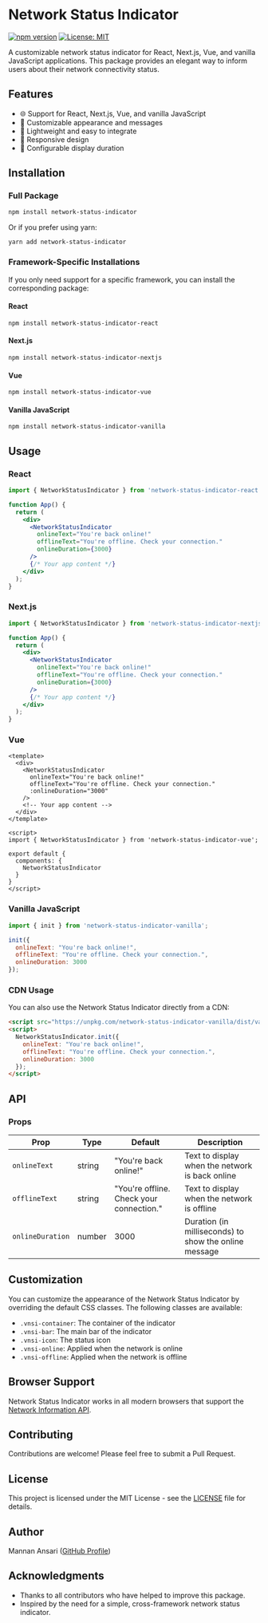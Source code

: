 # Network Status Indicator

[![npm version](https://badge.fury.io/js/network-status-indicator.svg)](https://badge.fury.io/js/network-status-indicator)
[![License: MIT](https://img.shields.io/badge/License-MIT-yellow.svg)](https://opensource.org/licenses/MIT)

A customizable network status indicator for React, Next.js, Vue, and vanilla JavaScript applications. This package provides an elegant way to inform users about their network connectivity status.

## Features

- 🌐 Support for React, Next.js, Vue, and vanilla JavaScript
- 🎨 Customizable appearance and messages
- 🚀 Lightweight and easy to integrate
- 📱 Responsive design
- 🔧 Configurable display duration

## Installation

### Full Package

```bash
npm install network-status-indicator
```

Or if you prefer using yarn:

```shellscript
yarn add network-status-indicator
```

### Framework-Specific Installations

If you only need support for a specific framework, you can install the corresponding package:

#### React

```shellscript
npm install network-status-indicator-react
```

#### Next.js

```shellscript
npm install network-status-indicator-nextjs
```

#### Vue

```shellscript
npm install network-status-indicator-vue
```

#### Vanilla JavaScript

```shellscript
npm install network-status-indicator-vanilla
```

## Usage

### React

```javascriptreact
import { NetworkStatusIndicator } from 'network-status-indicator-react';

function App() {
  return (
    <div>
      <NetworkStatusIndicator 
        onlineText="You're back online!"
        offlineText="You're offline. Check your connection."
        onlineDuration={3000}
      />
      {/* Your app content */}
    </div>
  );
}
```

### Next.js

```javascriptreact
import { NetworkStatusIndicator } from 'network-status-indicator-nextjs';

function App() {
  return (
    <div>
      <NetworkStatusIndicator 
        onlineText="You're back online!"
        offlineText="You're offline. Check your connection."
        onlineDuration={3000}
      />
      {/* Your app content */}
    </div>
  );
}
```

### Vue

```vue
<template>
  <div>
    <NetworkStatusIndicator 
      onlineText="You're back online!"
      offlineText="You're offline. Check your connection."
      :onlineDuration="3000"
    />
    <!-- Your app content -->
  </div>
</template>

<script>
import { NetworkStatusIndicator } from 'network-status-indicator-vue';

export default {
  components: {
    NetworkStatusIndicator
  }
}
</script>
```

### Vanilla JavaScript

```javascript
import { init } from 'network-status-indicator-vanilla';

init({
  onlineText: "You're back online!",
  offlineText: "You're offline. Check your connection.",
  onlineDuration: 3000
});
```

### CDN Usage

You can also use the Network Status Indicator directly from a CDN:

```html
<script src="https://unpkg.com/network-status-indicator-vanilla/dist/vanilla.min.js"></script>
<script>
  NetworkStatusIndicator.init({
    onlineText: "You're back online!",
    offlineText: "You're offline. Check your connection.",
    onlineDuration: 3000
  });
</script>
```

## API

### Props

| Prop | Type | Default | Description
|-----|-----|-----|-----
| `onlineText` | string | "You're back online!" | Text to display when the network is back online
| `offlineText` | string | "You're offline. Check your connection." | Text to display when the network is offline
| `onlineDuration` | number | 3000 | Duration (in milliseconds) to show the online message


## Customization

You can customize the appearance of the Network Status Indicator by overriding the default CSS classes. The following classes are available:

- `.vnsi-container`: The container of the indicator
- `.vnsi-bar`: The main bar of the indicator
- `.vnsi-icon`: The status icon
- `.vnsi-online`: Applied when the network is online
- `.vnsi-offline`: Applied when the network is offline


## Browser Support

Network Status Indicator works in all modern browsers that support the [Network Information API](https://developer.mozilla.org/en-US/docs/Web/API/Network_Information_API).

## Contributing

Contributions are welcome! Please feel free to submit a Pull Request.

## License

This project is licensed under the MIT License - see the [LICENSE](LICENSE) file for details.

## Author

Mannan Ansari ([GitHub Profile](https://github.com/Mannan-Ansari))

## Acknowledgments

- Thanks to all contributors who have helped to improve this package.
- Inspired by the need for a simple, cross-framework network status indicator.
```